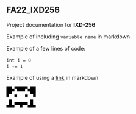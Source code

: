 ## FA22_IXD256

Project documentation for **IXD-256** 

Example of including `variable name` in markdown

Example of a few lines of code:
```
int i = 0
i += 1
```

Example of using a [link](http://wwww.google.com) in markdown

![imagetest](invader.png)
